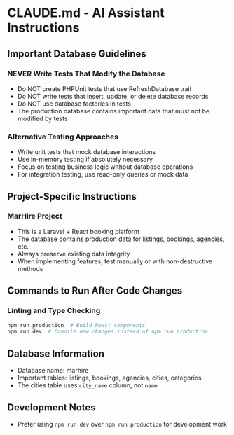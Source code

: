 # CLAUDE.md - AI Assistant Instructions

## Important Database Guidelines

### NEVER Write Tests That Modify the Database
- Do NOT create PHPUnit tests that use RefreshDatabase trait
- Do NOT write tests that insert, update, or delete database records
- Do NOT use database factories in tests
- The production database contains important data that must not be modified by tests

### Alternative Testing Approaches
- Write unit tests that mock database interactions
- Use in-memory testing if absolutely necessary
- Focus on testing business logic without database operations
- For integration testing, use read-only queries or mock data

## Project-Specific Instructions

### MarHire Project
- This is a Laravel + React booking platform
- The database contains production data for listings, bookings, agencies, etc.
- Always preserve existing data integrity
- When implementing features, test manually or with non-destructive methods

## Commands to Run After Code Changes

### Linting and Type Checking
```bash
npm run production  # Build React components
npm run dev  # Compile new changes instead of npm run production
```

## Database Information
- Database name: marhire
- Important tables: listings, bookings, agencies, cities, categories
- The cities table uses `city_name` column, not `name`

## Development Notes
- Prefer using `npm run dev` over `npm run production` for development work